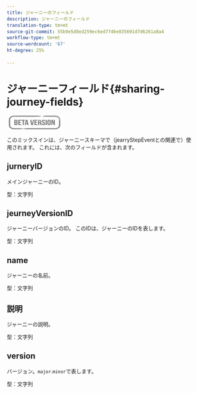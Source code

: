 ```yaml
---
title: ジャーニーのフィールド
description: ジャーニーのフィールド
translation-type: tm+mt
source-git-commit: 55b9e5d8ed259ec6ed7746e835691d7d6261a8a4
workflow-type: tm+mt
source-wordcount: '67'
ht-degree: 25%

---
```


# ジャーニーフィールド{#sharing-journey-fields}

![](../assets/do-not-localize/badge.png)

このミックスインは、ジャーニースキーマで（jearryStepEventとの関連で）使用されます。 これには、次のフィールドが含まれます。

## jurneryID

メインジャーニーのID。

型：文字列

## jeurneyVersionID

ジャーニーバージョンのID。 このIDは、ジャーニーのIDを表します。

型：文字列

## name

ジャーニーの名前。

型：文字列

## 説明

ジャーニーの説明。

型：文字列

## version

バージョン。`major`.`minor`で表します。

型：文字列
